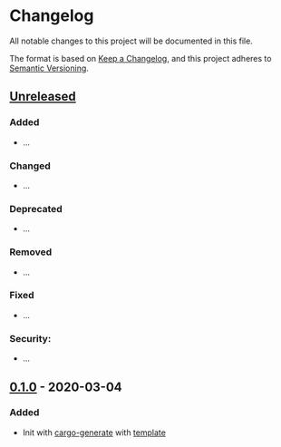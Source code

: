 # Changelog
All notable changes to this project will be documented in this file.

The format is based on [Keep a Changelog](https://keepachangelog.com/en/1.0.0/),
and this project adheres to [Semantic Versioning](https://semver.org/spec/v2.0.0.html).

## [Unreleased]
### Added
- ...
### Changed
- ...
### Deprecated
- ...
### Removed
- ...
### Fixed
- ...
### Security:
- ...


## [0.1.0] - 2020-03-04
### Added
- Init with [cargo-generate](https://github.com/ashleygwilliams/cargo-generate) with [template](https://github.com/xoac/crates-io-lib-template)

[Unreleased]: https://github.com/xoac/influxdb2/compare/v0.1.0...HEAD
[0.1.0]: https://github.com/xoac/influxdb2/releases/tag/v0.1.0


